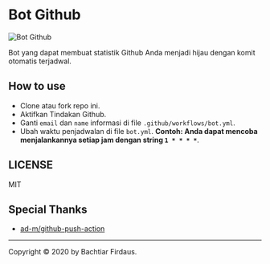 # Bot Github

![Bot Github](https://github.com/bachtiar-firdaus/bot-commit/workflows/Bot%20Commit/badge.svg)

Bot yang dapat membuat statistik Github Anda menjadi hijau dengan komit otomatis terjadwal.

## How to use

- Clone atau fork repo ini.
- Aktifkan Tindakan Github.
- Ganti `email` dan `name` informasi di file `.github/workflows/bot.yml`.
- Ubah waktu penjadwalan di file `bot.yml`. **Contoh: Anda dapat mencoba menjalankannya setiap jam dengan string `1 * * * *`**.

## LICENSE

MIT

## Special Thanks

- [ad-m/github-push-action](https://github.com/ad-m/github-push-action)

---

Copyright © 2020 by Bachtiar Firdaus.
